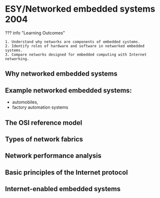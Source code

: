 # ESY/Networked embedded systems 2004

??? info "Learning Outcomes"

    1. Understand why networks are components of embedded systems.
    2. Identify roles of hardware and software in networked embedded systems.
    3. Compare networks designed for embedded computing with Internet networking.

## Why networked embedded systems

## Example networked embedded systems: 

- automobiles, 
- factory automation systems

## The OSI reference model

## Types of network fabrics

## Network performance analysis

## Basic principles of the Internet protocol

## Internet-enabled embedded systems